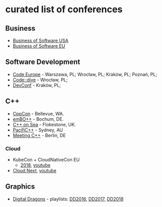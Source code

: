 # curated list of conferences

## Business
- [Business of Software USA](http://businessofsoftware.org)
- [Business of Software EU](http://businessofsoftware.eu)

## Software Development
- [Code Europe](https://www.codeeurope.pl/pl) - Warszawa, PL; Wrocław, PL; Kraków, PL; Poznań, PL;
- [Code::dive](http://codedive.pl) - Wrocław, PL;
- [DevConf](http://devconf.pl) - Kraków, PL;

## C++
- [CppCon](https://cppcon.org) - Bellevue, WA.
- [emBO++](https://www.embo.io/) - Bochum, DE.
- [C++ on Sea](https://cpponsea.uk/index.html) - Flokestone, UK.
- [PacifiC++](https://pacificplusplus.com/) - Sydney, AU
- [Meeting C++](http://meetingcpp.com/) - Berlin, DE

### Cloud
- KubeCon + CloudNativeCon EU
  - [2018](https://kccnceu18.sched.com), [youtube](https://www.youtube.com/playlist?list=PLj6h78yzYM2N8GdbjmhVU65KYm_68qBmo)
- [Cloud Next](https://cloud.withgoogle.com/), [youtube](https://www.youtube.com/channel/UCTMRxtyHoE3LPcrl-kT4AQQ/playlists?shelf_id=8&view=50&sort=dd)

## Graphics
- [Digital Dragons](http://digitaldragons.pl/) - playlists: [DD2016](https://www.youtube.com/watch?v=hhtSifn3KBI&list=PLqUbLv3b1v3cBoK-cxkURVL02xjdUFiD3), [DD2017](https://www.youtube.com/watch?v=SlRltJ289y8&list=PLqUbLv3b1v3eNmYMjokN_b2r8hWVA0yJd), [DD2018](https://www.youtube.com/watch?v=puXwyIDCQCg&list=PLqUbLv3b1v3flMX3RuH59k0YGQKeqrx15) 
